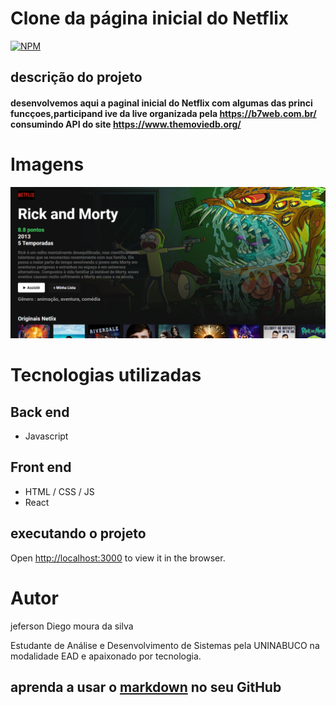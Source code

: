 #  Clone da página inicial do Netflix

[![NPM](https://img.shields.io/npm/l/react)](https://github.com/jeferson-moura/exemple-readme/blob/main/LICENSE)

##  descrição do  projeto

#### desenvolvemos aqui a paginal inicial do Netflix com algumas das princi funcçoes,participand   ive  da live  organizada pela  https://b7web.com.br/ consumindo API do site https://www.themoviedb.org/
### 
# Imagens
![Alt ou título da imagem](https://github.com/jeferson-moura/Netflixclone/blob/main/src/netflixInitial.png?raw=true)


# Tecnologias utilizadas
## Back end
- Javascript
## Front end
- HTML / CSS / JS 
- React

## executando o projeto

Open [http://localhost:3000](http://localhost:3000) to view it in the browser.

# Autor

jeferson Diego moura da silva

Estudante de Análise e Desenvolvimento de Sistemas pela UNINABUCO na modalidade EAD e 
apaixonado por tecnologia.
## aprenda a usar o [markdown](https://docs.pipz.com/central-de-ajuda/learning-center/guia-basico-de-markdown#open) no seu GitHub




